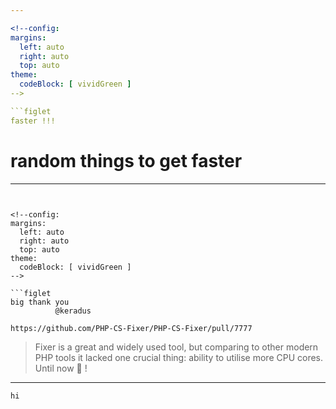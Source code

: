 ```yaml
---

<!--config:
margins:
  left: auto
  right: auto
  top: auto
theme:
  codeBlock: [ vividGreen ]
-->

```figlet
faster !!!
```
# random things to get faster

---
```


<!--config:
margins:
  left: auto
  right: auto
  top: auto
theme:
  codeBlock: [ vividGreen ]
-->

```figlet
big thank you 
          @keradus
```

`https://github.com/PHP-CS-Fixer/PHP-CS-Fixer/pull/7777`

> Fixer is a great and widely used tool, but comparing to other modern PHP tools it lacked one crucial thing: ability to utilise more CPU cores. Until now 🥳 !


---

<!--config:
margins:
  left: auto
  right: auto
  top: auto
theme:
  codeBlock: [ vividGreen ]
-->

```figlet
hi
```
